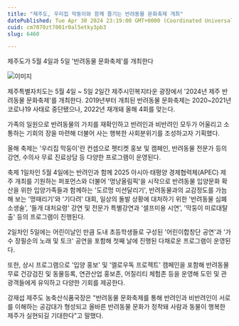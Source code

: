 ```yaml
---
title: "제주도, 우리집 막둥이와 함께 즐기는 반려동물 문화축제 개최"
datePublished: Tue Apr 30 2024 23:19:00 GMT+0000 (Coordinated Universal Time)
cuid: cm7070zt7001r0al5etky3pb3
slug: 6460

---
```



제주도가 5월 4일과 5일 '반려동물 문화축제'를 개최한다

![이미지](https://cdn.hashnode.com/res/hashnode/image/upload/v1739260888551/6ead2f55-3583-443e-8eed-1e2f28c481d4.png)

제주특별자치도는 5월 4일 ~ 5일 2일간 제주시민복지타운 광장에서 '2024년 제주 반려동물 문화축제'를 개최한다. 2019년부터 개최된 반려동물 문화축제는 2020~2021년 코로나19 사태로 중단됐으나, 2022년 재개돼 올해 4회를 맞는다.

가족의 일원으로 반려동물의 가치를 재확인하고 반려인과 비반려인 모두가 어울리고 소통하는 기회의 장을 마련해 더불어 사는 행복한 사회분위기를 조성하고자 기획했다.

올해 축제는 '우리집 막둥이'란 컨셉으로 펫티켓 홍보 및 캠페인, 반려동물 전문가 등의 강연, 수의사 무료 진료상담 등 다양한 프로그램이 운영된다.

축제 1일차인 5월 4일에는 반려인과 함께 2025 아시아·태평양 경제협력체(APEC) 제주 개최를 기원하는 퍼포먼스와 더불어 '멍냥올림픽'을 시작으로 반려동물 입양문화 확산을 위한 입양가족들과 함께하는 '도르멍 미션달리기', 반려동물과의 교감정도를 가늠해 보는 '멍때리기'와 '기다려' 대회, 일상의 돌발 상황에 대처하기 위한 '반려동물 심폐소생술', '들개 대처요령' 강연 및 전문가 특별강연과 '셀프미용 시연', '막둥이 미로대탈출' 등의 프로그램이 진행된다.

2일차인 5일에는 어린이날인 만큼 도내 초등학생들로 구성된 '어린이합창단 공연'과 '가수 장필순의 노래 및 토크' 공연을 포함해 첫째 날에 진행된 다채로운 프로그램이 운영된다.

또한, 상시 프로그램으로 '입양 홍보' 및 '엘로우독 프로젝트' 캠페인을 포함해 반려동물 무료 건강검진 및 동물등록, 연관산업 홍보존, 어질리티 체험존 등을 운영해 도민 및 관광객들에게 유익하고 다양한 기회를 제공한다.

강재섭 제주도 농축산식품국장은 "반려동물 문화축제를 통해 반려인과 비반려인이 서로를 이해하는 공감대가 형성되고 올바른 반려동물 문화가 정착돼 사람과 동물이 행복한 제주가 실현되길 기대한다"고 말했다.